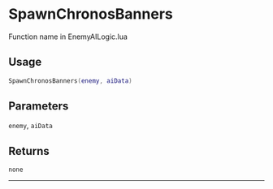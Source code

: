 # SpawnChronosBanners
Function name in EnemyAILogic.lua
## Usage
```lua
SpawnChronosBanners(enemy, aiData)
```
## Parameters
`enemy`, `aiData`
## Returns
`none`

---